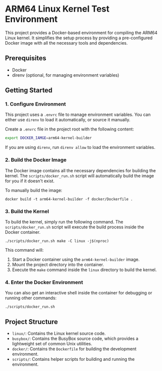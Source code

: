 # ARM64 Linux Kernel Test Environment

This project provides a Docker-based environment for compiling the ARM64 Linux kernel. It simplifies the setup process by providing a pre-configured Docker image with all the necessary tools and dependencies.

## Prerequisites

- Docker
- direnv (optional, for managing environment variables)

## Getting Started

### 1. Configure Environment

This project uses a `.envrc` file to manage environment variables. You can either use `direnv` to load it automatically, or source it manually.

Create a `.envrc` file in the project root with the following content:

```bash
export DOCKER_IAMGE=arm64-kernel-builder
```

If you are using `direnv`, run `direnv allow` to load the environment variables.

### 2. Build the Docker Image

The Docker image contains all the necessary dependencies for building the kernel. The `scripts/docker_run.sh` script will automatically build the image for you if it doesn't exist.

To manually build the image:

```shell
docker build -t arm64-kernel-builder -f docker/Dockerfile .
```

### 3. Build the Kernel

To build the kernel, simply run the following command. The `scripts/docker_run.sh` script will execute the build process inside the Docker container.

```shell
./scripts/docker_run.sh make -C linux -j$(nproc)
```

This command will:
1. Start a Docker container using the `arm64-kernel-builder` image.
2. Mount the project directory into the container.
3. Execute the `make` command inside the `linux` directory to build the kernel.

### 4. Enter the Docker Environment

You can also get an interactive shell inside the container for debugging or running other commands:

```shell
./scripts/docker_run.sh
```

## Project Structure

- `linux/`: Contains the Linux kernel source code.
- `busybox/`: Contains the BusyBox source code, which provides a lightweight set of common Unix utilities.
- `docker/`: Contains the `Dockerfile` for building the development environment.
- `scripts/`: Contains helper scripts for building and running the environment.
